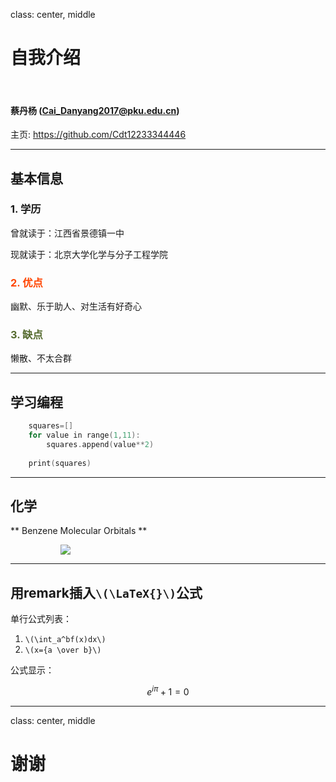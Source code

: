 class: center, middle

# 自我介绍

&nbsp;
&nbsp;

#### 蔡丹杨 (Cai_Danyang2017@pku.edu.cn)  

主页: https://github.com/Cdt12233344446

---

## 基本信息

### 1. 学历

曾就读于：江西省景德镇一中

现就读于：北京大学化学与分子工程学院

### <font color="orangered">2. 优点</font>

幽默、乐于助人、对生活有好奇心

### <font color="darkolivegreen">3. 缺点</font>

懒散、不太合群

---

## 学习编程

```c
    squares=[]
    for value in range(1,11):
        squares.append(value**2)
    
    print(squares)
```

---

## 化学

** Benzene Molecular Orbitals **

<img src="https://upload.wikimedia.org/wikipedia/commons/thumb/9/90/Benzene_Orbitals.svg/500px-Benzene_Orbitals.svg.png" style="margin: 0px 80px">

---

## 用remark插入`\(\LaTeX{}\)`公式

单行公式列表：

1. `\(\int_a^bf(x)dx\)`
2. `\(x={a \over b}\)`

公式显示：

$$e^{i\pi} + 1 = 0$$

---

class: center, middle

# 谢谢
